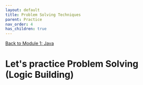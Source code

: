 ```yaml
---
layout: default
title: Problem Solving Techniques
parent: Practice
nav_order: 4
has_children: true
---
```


[Back to Module 1: Java](../java)

# Let's practice Problem Solving (Logic Building)



